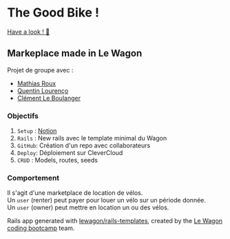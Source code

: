 # The Good Bike !
[Have a look ! :mag_right:](https://the-good-bike.cleverapps.io)

## Markeplace made in Le Wagon

Projet de groupe avec :
 - [Mathias Roux](https://github.com/MathiaSRoux)
 - [Quentin Lourenço](https://github.com/qlourenco)
 - [Clément Le Boulanger](https://github.com/ClementLeBoulanger)

### Objectifs
1. `Setup` : [Notion](https://www.notion.so/Project-The-Good-Bike-c3ba94b93e4a4dfb9c55d8cdf3a5051f)
2. `Rails` : New rails avec le template minimal du Wagon
3. `GitHub`: Création d'un repo avec collaborateurs
4. `Deploy`: Déploiement sur CleverCloud
5. `CRUD`  : Models, routes, seeds


### Comportement
Il s'agit d'une marketplace de location de vélos.  
Un `user` (renter) peut payer pour louer un vélo sur un période donnée.  
Un `user` (owner) peut mettre en location un ou des vélos.  

Rails app generated with [lewagon/rails-templates](https://github.com/lewagon/rails-templates), created by the [Le Wagon coding bootcamp](https://www.lewagon.com) team.
